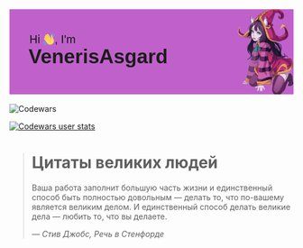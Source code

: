 


<center><img src="https://github.com/VenerisAsgard/VenerisAsgard/blob/main/header.png" alt="Фотокарточка"></center>

![Codewars](https://www.codewars.com/users/VenerisAsgard-main/badges/large)

[![Codewars user stats](https://github.r2v.ch/codewars?user=VenerisAsgard-main&top_languages=true&hide_clan=true&theme=gradient)](https://www.codewars.com/users/VenerisAsgard-main)

> # Цитаты великих людей
> Ваша работа заполнит большую часть жизни и единственный способ быть
> полностью довольным — делать то, что по-вашему является великим делом.
> И единственный способ делать великие дела — любить то, что вы делаете.
>
> *— Стив Джобс, Речь в Стенфорде*
